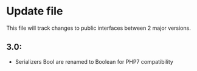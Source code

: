 # Update file
This file will track changes to public interfaces between 2 major versions.

## 3.0:
* Serializers Bool are renamed to Boolean for PHP7 compatibility
